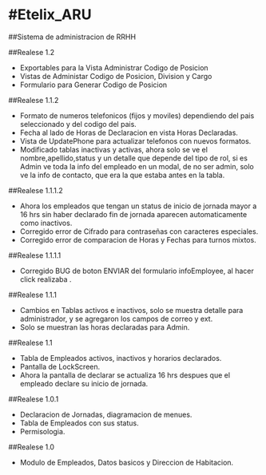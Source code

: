 #Etelix_ARU
==========

##Sistema de administracion de RRHH

##Realese 1.2
- Exportables para la Vista Administrar Codigo de Posicion
- Vistas de Administar Codigo de Posicion, Division y Cargo 
- Formulario para Generar Codigo de Posicion

##Realese 1.1.2
- Formato de numeros telefonicos (fijos y moviles) dependiendo del pais seleccionado y del codigo del pais.
- Fecha al lado de Horas de Declaracion en vista Horas Declaradas.
- Vista de UpdatePhone para actualizar telefonos con nuevos formatos.
- Modificado tablas inactivas y activas, ahora solo se ve el nombre,apellido,status y un detalle que depende del tipo de rol, si es Admin
 ve toda la info del empleado en un modal, de no ser admin, solo ve la info de contacto, que era la que estaba antes en la tabla.

##Realese 1.1.1.2
- Ahora los empleados que tengan un status de inicio de jornada mayor a 16 hrs sin haber declarado fin de jornada aparecen automaticamente como inactivos.
- Corregido error de Cifrado para contraseñas con caracteres especiales.
- Corregido error de comparacion de Horas y Fechas para turnos mixtos.

##Realese 1.1.1.1
- Corregido BUG de boton ENVIAR del formulario infoEmployee, al hacer click realizaba .

##Realese 1.1.1
- Cambios en Tablas activos e inactivos, solo se muestra detalle para administrador, y se agregaron los campos de correo y ext.
- Solo se muestran las horas declaradas para Admin.

##Realese 1.1
- Tabla de Empleados activos, inactivos y horarios declarados.
- Pantalla de LockScreen.
- Ahora la pantalla de declarar se actualiza 16 hrs despues que el empleado declare su inicio de jornada.

##Realese 1.0.1
- Declaracion de Jornadas, diagramacion de menues.
- Tabla de Empleados con sus status.
- Permisologia.

##Realese 1.0
- Modulo de Empleados, Datos basicos y Direccion de Habitacion.

